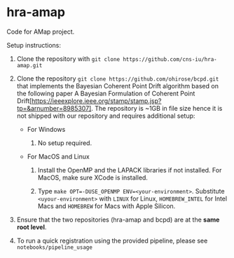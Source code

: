 # hra-amap

Code for AMap project.

Setup instructions:

1. Clone the repository with ```git clone https://github.com/cns-iu/hra-amap.git```

2. Clone the repository ```git clone https://github.com/ohirose/bcpd.git``` that implements the Bayesian Coherent Point Drift algorithm based on the following paper A Bayesian Formulation of Coherent Point Drift[https://ieeexplore.ieee.org/stamp/stamp.jsp?tp=&arnumber=8985307]. The repository is ~1GB in file size hence it is not shipped with our repository and requires additional setup: 

    * For Windows

       1. No setup required.  

    * For MacOS and Linux

        1. Install the OpenMP and the LAPACK libraries if not installed. For MacOS, make sure XCode is installed. 

        2. Type ```make OPT=-DUSE_OPENMP ENV=<your-environment>```. Substitute ```<uyour-environment>``` with ```LINUX``` for Linux, ```HOMEBREW_INTEL``` for Intel Macs and ```HOMEBREW``` for Macs with Apple Silicon.

3. Ensure that the two repositories (hra-amap and bcpd) are at the **same root level**. 

4. To run a quick registration using the provided pipeline, please see ```notebooks/pipeline_usage``` 
